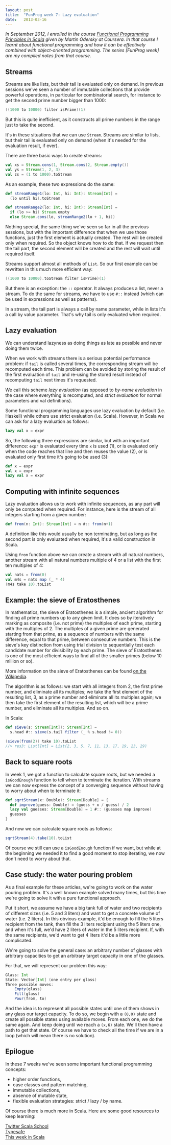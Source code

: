 ```yaml
---
layout: post
title:  "FunProg week 7: Lazy evaluation"
date:   2013-03-16
---
```

_In September 2012, I enrolled in the course [Functional Programming Principles in Scala][01] given by Martin Odersky at Coursera. In that course I learnt about functional programming and how it can be effectively combined with object-oriented programming. The series [FunProg week] are my compiled notes from that course._

## Streams

Streams are like lists, but their tail is evaluated only on demand. In previous sessions we've seen a number of immutable collections that provide powerful operations, in particular for combinatorial search, for instance to get the second prime number bigger than 1000:

```scala
((1000 to 10000) filter isPrime)(1)
```

But this is quite inefficient, as it constructs all prime numbers in the range just to take the second.

It's in these situations that we can use `Stream`. Streams are similar to lists, but their tail is evaluated only on demand (when it's needed for the evaluation result, if ever).

There are three basic ways to create streams:

```scala
val xs = Stream.cons(1, Stream.cons(2, Stream.empty())
val ys = Stream(1, 2, 3)
val zs = (1 to 1000).toStream
```

As an example, these two expressions do the same:

```scala
def streamRange1(lo: Int, hi: Int): Stream[Int] = 
  (lo until hi).toStream

def streamRange2(lo: Int, hi: Int): Stream[Int] = 
  if (lo >= hi) Stream.empty
  else Stream.cons(lo, streamRange2(lo + 1, hi))
```

Nothing special, the same thing we've seen so far in all the previous sessions, but with the important difference that when we use those functions, just the first element is actually created. The rest will be created only when required. So the object knows how to do that. If we request then the tail part, the second element will be created and the rest will wait until required itself.

Streams support almost all methods of `List`. So our first example can be rewritten in this much more efficient way:

```scala
((1000 to 10000).toStream filter isPrime)(1)
```

But there is an exception: the `::` operator. It always produces a list, never a stream. To do the same for streams, we have to use `#::` instead (which can be used in expressions as well as patterns).

In a stream, the tail part is always a call by name parameter, while in lists it's a call by value parameter. That's why tail is only evaluated when required.

## Lazy evaluation

We can understand lazyness as doing things as late as possible and never doing them twice.

When we work with streams there is a serious potential performance problem: if `tail` is called several times, the corresponding stream will be recomputed each time. This problem can be avoided by storing the result of the first evaluation of `tail` and re-using the stored result instead of recomputing `tail` next times it's requested.

We call this scheme *lazy evaluation* (as opposed to *by-name evaluation* in the case where everything is recomputed, and *strict evaluation* for normal parameters and val definitions).

Some functional programming languages use lazy evaluation by default (i.e. Haskell) while others use strict evaluation (i.e. Scala). However, in Scala we can ask for a lazy evaluation as follows:

```scala
lazy val x = expr
```

So, the following three expressions are similar, but with an important difference: `expr` is evaluated every time `x` is used (1), or is evaluated only when the code reaches that line and then reuses the value (2), or is evaluated only first time it's going to be used (3):

```scala
def x = expr
val x = expr
lazy val x = expr
```

## Computing with infinite sequences

Lazy evaluation allows us to work with infinite sequences, as any part will only be computed when required. For instance, here is the stream of all integers starting from a given number:

```scala
def from(n: Int): Stream[Int] = n #:: from(n+1)
```

A definition like this would usually be non terminating, but as long as the second part is only evaluated when required, it's a valid construction in Scala.

Using `from` function above we can create a stream with all natural numbers, another stream with all natural numbers multiple of 4 or a list with the first ten multiples of 4:

```scala
val nats = from(0)
val m4s = nats map (_ * 4)
(m4s take 10).toList
```

## Example: the sieve of Eratosthenes

In mathematics, the sieve of Eratosthenes is a simple, ancient algorithm for finding all prime numbers up to any given limit. It does so by iteratively marking as composite (i.e. not prime) the multiples of each prime, starting with the multiples of 2. The multiples of a given prime are generated starting from that prime, as a sequence of numbers with the same difference, equal to that prime, between consecutive numbers. This is the sieve's key distinction from using trial division to sequentially test each candidate number for divisibility by each prime. The sieve of Eratosthenes is one of the most efficient ways to find all of the smaller primes (below 10 million or so).

More information on the sieve of Eratosthenes can be found [on the Wikipedia][71].

The algorithm is as follows: we start with all integers from 2, the first prime number, and eliminate all its multiples; we take the first element of the resulting list, 3, as a prime number and eliminate all its multiples again; we then take the first element of the resulting list, which will be a prime number, and eliminate all its multiples. And so on.

In Scala:

```scala
def sieve(s: Stream[Int]): Stream[Int] =
  s.head #:: sieve(s.tail filter (_ % s.head != 0))

(sieve(from(2)) take 10).toList
//> res3: List[Int] = List(2, 3, 5, 7, 11, 13, 17, 19, 23, 29)
```

## Back to square roots

In week 1, we got a function to calculate square roots, but we needed a `isGoodEnough` function to tell when to terminate the iteration. With streams we can now express the concept of a converging sequence without having to worry about when to terminate it:

```scala
def sqrtStream(x: Double): Stream[Double] = {
  def improve(guess: Double) = (guess + x / guess) / 2
  lazy val guesses: Stream[Double] = 1 #:: (guesses map improve)
  guesses
}
```

And now we can calculate square roots as follows:

```scala
sqrtStream(4).take(10).toList
```

Of course we still can use a `isGoodEnough` function if we want, but while at the beginning we needed it to find a good moment to stop iterating, we now don't need to worry about that.

## Case study: the water pouring problem

As a final example for these articles, we're going to work on the water pouring problem. It's a well known example solved many times, but this time we're going to solve it with a pure functional approach.

Put it short, we assume we have a big tank full of water and two recipients of different sizes (i.e. 5 and 3 liters) and want to get a concrete volume of water (i.e. 2 liters). In this obvious example, it'd be enough to fill the 5 liters recipient from the tank, then fill the 3 liters recipient using the 5 liters one, and when it's full, we'd have 2 liters of water in the 5 liters recipient. If, with the same recipients, we'd want to get 4 liters it'd be a little more complicated.

We're going to solve the general case: an arbitrary number of glasses with arbitrary capacities to get an arbitrary target capacity in one of the glasses.

For that, we will represent our problem this way:

```scala
Glass: Int
State: Vector[Int] (one entry per glass)
Three possible moves:
	Empty(glass)
	Fill(glass)
	Pour(from, to)
```

And the idea is to represent all possible states until one of them shows in any glass our target capacity. To do so, we begin with a `(0,0)` state and create all possible states using available moves. From each one, we do the same again. And keep doing until we reach a `(x,6)` state. We'll then have a path to get that state. Of course we have to check all the time if we are in a loop (which will mean there is no solution).

## Epilogue

In these 7 weeks we've seen some important functional programming concepts:

* higher order functions,
* case classes and pattern matching,
* immutable collections,
* absence of mutable state,
* flexible evaluation strategies: strict / lazy / by name.

Of course there is much more in Scala. Here are some good resources to keep learning:

[Twitter Scala School][72]  
[Typesafe][73]  
[This week in Scala][74]

[01]: https://www.coursera.org/course/progfun
[71]: http://en.wikipedia.org/wiki/Sieve_of_Eratosthenes
[72]: http://twitter.github.com/scala_school/
[73]: http://typesafe.com/
[74]: http://www.cakesolutions.net/teamblogs/topic/scala